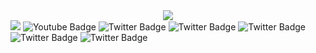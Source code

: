 <div id="header" align="center">
  <img src="https://media.giphy.com/media/Q8xuJjjxQHHJdHn7gJ/giphy.gif"/>
</div>
<div id="badges">
  <img src="https://img.shields.io/badge/iOS-Swift-orange"/>
  <img src="https://img.shields.io/badge/macOS-Swift-blue" alt="Youtube Badge"/>
  <img src="https://img.shields.io/badge/Developer-C%2B%2B-red" alt="Twitter Badge"/>
  <img src="https://img.shields.io/badge/Developer-C%2B%2B-red" alt="Twitter Badge"/>
  <img src="https://img.shields.io/badge/Developer-C%2B%2B-red" alt="Twitter Badge"/>
  <img src="https://img.shields.io/badge/Developer-C%2B%2B-red" alt="Twitter Badge"/>
  <img src="https://img.shields.io/badge/Developer-C%2B%2B-red" alt="Twitter Badge"/>
</div>
